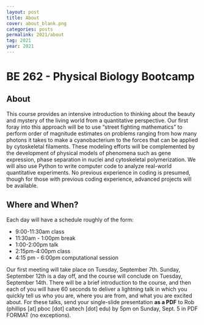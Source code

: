 ```yaml
---
layout: post
title: About
cover: about_blank.png
categories: posts
permalink: 2021/about
tag: 2021
year: 2021
---
```

# BE 262 - Physical Biology Bootcamp

## About
This course provides an intensive introduction to thinking about the beauty and mystery of the living world from a quantitative perspective. Our first foray into this approach will be to use “street fighting mathematics” to perform order of magnitude estimates on problems ranging from how many photons it takes to make a cyanobacterium to the forces that can be applied by cytoskeletal filaments. These modeling efforts will be complemented by the development of physical models of phenomena such as gene expression, phase separation in nuclei and cytoskeletal polymerization. We will also use Python to write computer code to analyze real-world quantitative experiments. No previous experience in coding is presumed, though for those with previous coding experience, advanced projects will be available.

## Where and When?
Each day will have a schedule roughly of the form:

- 9:00-11:30am class
- 11:30am - 1:00pm break
- 1:00-2:00pm talk
- 2:15pm-4:00pm class
- 4:15 pm - 6:00pm computational session

Our first meeting will take place on Tuesday, September 7th.
Sunday, September 12th is a day off, and the course will conclude on Tuesday,
September 14th. There will be a brief introduction to the course, and then each
of you will have 60 seconds to deliver a lightning talk in which you quickly
tell us who you are, where you are from, and what you are excited about.  For
these talks, send your single-slide presentation **as a PDF** to Rob (phillips
[at] pboc [dot] caltech [dot] edu) by 5pm on Sunday, Sept. 5 in PDF FORMAT (no
exceptions).  
